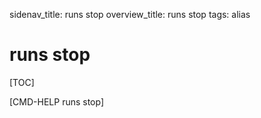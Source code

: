 sidenav_title: runs stop
overview_title: runs stop
tags: alias

# runs stop

[TOC]

[CMD-HELP runs stop]
